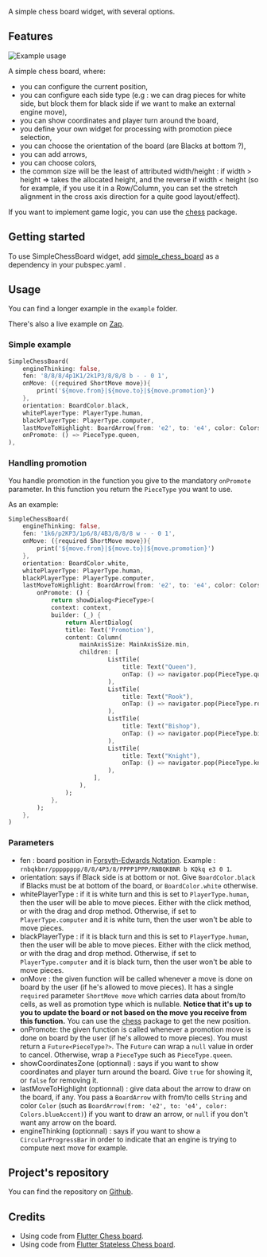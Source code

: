 <!-- 
This README describes the package. If you publish this package to pub.dev,
this README's contents appear on the landing page for your package.

For information about how to write a good package README, see the guide for
[writing package pages](https://dart.dev/guides/libraries/writing-package-pages). 

For general information about developing packages, see the Dart guide for
[creating packages](https://dart.dev/guides/libraries/create-library-packages)
and the Flutter guide for
[developing packages and plugins](https://flutter.dev/developing-packages). 
-->

A simple chess board widget, with several options.

## Features

![Example usage](https://github.com/loloof64/Flutter-Simple-Chess-Board/blob/main/simple_chess_board.png#400)

A simple chess board, where:
* you can configure the current position,
* you can configure each side type (e.g : we can drag pieces for white side, but block them for black side if we want to make an external engine move),
* you can show coordinates and player turn around the board,
* you define your own widget for processing with promotion piece selection,
* you can choose the orientation of the board (are Blacks at bottom ?),
* you can add arrows,
* you can choose colors,
* the common size will be the least of attributed width/height : if width > height => takes the allocated height, and the reverse if width < height (so for example, if you use it in a Row/Column, you can set the stretch alignment in the cross axis direction for a quite good layout/effect).

If you want to implement game logic, you can use the [chess](https://pub.dev/packages/chess) package.

## Getting started

To use SimpleChessBoard widget, add [simple_chess_board](https://pub.dev/packages/simple_chess_board/install) as a dependency in your pubspec.yaml .

## Usage

You can find a longer example in the `example` folder.

There's also a live example on [Zap](https://zapp.run/edit/simple-chess-boad-z62a06g862b0?file=lib/main.dart).

### Simple example

```dart
SimpleChessBoard(
    engineThinking: false,
    fen: '8/8/8/4p1K1/2k1P3/8/8/8 b - - 0 1',
    onMove: ({required ShortMove move}){
        print('${move.from}|${move.to}|${move.promotion}')
    },
    orientation: BoardColor.black,
    whitePlayerType: PlayerType.human,
    blackPlayerType: PlayerType.computer,
    lastMoveToHighlight: BoardArrow(from: 'e2', to: 'e4', color: Colors.blueAccent),
    onPromote: () => PieceType.queen,
),
```

### Handling promotion

You handle promotion in the function you give to the mandatory `onPromote` parameter. In this function you return the `PieceType` you want to use.

As an example:

```dart
SimpleChessBoard(
    engineThinking: false,
    fen: '1k6/p2KP3/1p6/8/4B3/8/8/8 w - - 0 1',
    onMove: ({required ShortMove move}){
        print('${move.from}|${move.to}|${move.promotion}')
    },
    orientation: BoardColor.white,
    whitePlayerType: PlayerType.human,
    blackPlayerType: PlayerType.computer,
    lastMoveToHighlight: BoardArrow(from: 'e2', to: 'e4', color: Colors.blueAccent),
        onPromote: () {
            return showDialog<PieceType>(
            context: context,
            builder: (_) {
                return AlertDialog(
                title: Text('Promotion'),
                content: Column(
                    mainAxisSize: MainAxisSize.min,
                    children: [
                            ListTile(
                                title: Text("Queen"),
                                onTap: () => navigator.pop(PieceType.queen),
                            ),
                            ListTile(
                                title: Text("Rook"),
                                onTap: () => navigator.pop(PieceType.rook),
                            ),
                            ListTile(
                                title: Text("Bishop"),
                                onTap: () => navigator.pop(PieceType.bishop),
                            ),
                            ListTile(
                                title: Text("Knight"),
                                onTap: () => navigator.pop(PieceType.knight),
                            ),
                        ],
                    ),
                );
            },
        );
    },
)
```

### Parameters

* fen : board position in [Forsyth-Edwards Notation](https://en.wikipedia.org/wiki/Forsyth%E2%80%93Edwards_Notation). Example : `rnbqkbnr/pppppppp/8/8/4P3/8/PPPP1PPP/RNBQKBNR b KQkq e3 0 1`.
* orientation: says if Black side is at bottom or not. Give `BoardColor.black` if Blacks must be at bottom of the board, or `BoardColor.white` otherwise.
* whitePlayerType : if it is white turn and this is set to `PlayerType.human`, then the user will be able to move pieces. Either with the click method, or with the drag and drop method. Otherwise, if set to `PlayerType.computer` and it is white turn, then the user won't be able to move pieces.
* blackPlayerType : if it is black turn and this is set to `PlayerType.human`, then the user will be able to move pieces. Either with the click method, or with the drag and drop method. Otherwise, if set to `PlayerType.computer` and it is black turn, then the user won't be able to move pieces.
* onMove : the given function will be called whenever a move is done on board by the user (if he's allowed to move pieces). It has a single `required` parameter `ShortMove move` which carries data about from/to cells, as well as promotion type which is nullable. **Notice that it's up to you to update the board or not based on the move you receive from this function.** You can use the [chess](https://pub.dev/packages/chess) package to get the new position.
* onPromote: the given function is called whenever a promotion move is done on board by the user (if he's allowed to move pieces). You must return a `Future<PieceType?>`. The `Future` can wrap a `null` value in order to cancel. Otherwise, wrap a `PieceType` such as `PieceType.queen`.
* showCoordinatesZone (optionnal) : says if you want to show coordinates and player turn around the board. Give `true` for showing it, or `false` for removing it.
* lastMoveToHighlight (optionnal) : give data about the arrow to draw on the board, if any. You pass a `BoardArrow` with from/to cells `String` and color `Color` (such as `BoardArrow(from: 'e2', to: 'e4', color: Colors.blueAccent)`) if you want to draw an arrow, or `null` if you don't want any arrow on the board.
* engineThinking (optionnal) : says if you want to show a `CircularProgressBar` in order to indicate that an engine is trying to compute next move for example.

## Project's repository

You can find the repository on [Github](https://github.com/loloof64/Flutter-Simple-Chess-Board).

## Credits

* Using code from [Flutter Chess board](https://github.com/varunpvp/flutter_chessboard).
* Using code from [Flutter Stateless Chess board](https://github.com/varunpvp/flutter_chessboard).
